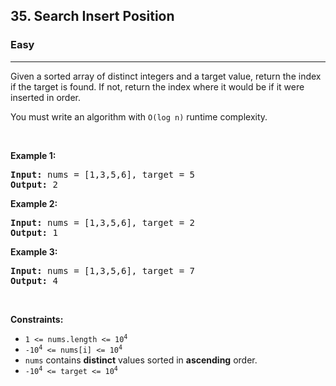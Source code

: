 <h2>35. Search Insert Position</h2><h3>Easy</h3><hr><div style="user-select: auto;"><p style="user-select: auto;">Given a sorted array of distinct integers and a target value, return the index if the target is found. If not, return the index where it would be if it were inserted in order.</p>

<p style="user-select: auto;">You must&nbsp;write an algorithm with&nbsp;<code style="user-select: auto;">O(log n)</code> runtime complexity.</p>

<p style="user-select: auto;">&nbsp;</p>
<p style="user-select: auto;"><strong style="user-select: auto;">Example 1:</strong></p>

<pre style="user-select: auto;"><strong style="user-select: auto;">Input:</strong> nums = [1,3,5,6], target = 5
<strong style="user-select: auto;">Output:</strong> 2
</pre>

<p style="user-select: auto;"><strong style="user-select: auto;">Example 2:</strong></p>

<pre style="user-select: auto;"><strong style="user-select: auto;">Input:</strong> nums = [1,3,5,6], target = 2
<strong style="user-select: auto;">Output:</strong> 1
</pre>

<p style="user-select: auto;"><strong style="user-select: auto;">Example 3:</strong></p>

<pre style="user-select: auto;"><strong style="user-select: auto;">Input:</strong> nums = [1,3,5,6], target = 7
<strong style="user-select: auto;">Output:</strong> 4
</pre>

<p style="user-select: auto;">&nbsp;</p>
<p style="user-select: auto;"><strong style="user-select: auto;">Constraints:</strong></p>

<ul style="user-select: auto;">
	<li style="user-select: auto;"><code style="user-select: auto;">1 &lt;= nums.length &lt;= 10<sup style="user-select: auto;">4</sup></code></li>
	<li style="user-select: auto;"><code style="user-select: auto;">-10<sup style="user-select: auto;">4</sup> &lt;= nums[i] &lt;= 10<sup style="user-select: auto;">4</sup></code></li>
	<li style="user-select: auto;"><code style="user-select: auto;">nums</code> contains <strong style="user-select: auto;">distinct</strong> values sorted in <strong style="user-select: auto;">ascending</strong> order.</li>
	<li style="user-select: auto;"><code style="user-select: auto;">-10<sup style="user-select: auto;">4</sup> &lt;= target &lt;= 10<sup style="user-select: auto;">4</sup></code></li>
</ul>
</div>
